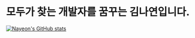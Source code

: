 # 모두가 찾는 개발자를 꿈꾸는 김나연입니다.
[![Nayeon's GitHub stats](https://github-readme-stats.vercel.app/api?username=NayeonS2&theme=dracula)](https://github.com/NayeonS2/github-readme-stats)

